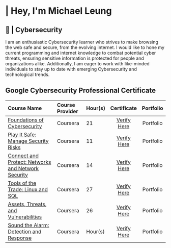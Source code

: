 <h1> | Hey, I'm Michael Leung</h1>
<h2>👾 | Cybersecurity</h2>
<p>I am an enthusiastic Cybersecurity learner who strives to make browsing the web safe and secure, from the evolving internet. I would like to hone my current programming and internet knowledge to combat potential cyber threats, ensuring sensitive information is protected for people and organizations alike. Additionally, I am eager to work with like-minded individuals to stay up to date with emerging Cybersecurity and technological trends.</p>

## Google Cybersecurity Professional Certificate
| Course Name | Course Provider | Hour(s) | Certificate | Portfolio |
| :------------- |:-------------|:-------------|:-------------:|:-----:|
| [Foundations of Cybersecurity](https://www.coursera.org/learn/foundations-of-cybersecurity/home/week/1) | Coursera | 21 | [Verify Here](https://coursera.org/verify/QDTBQF2VY66S) | Portfolio |
| [Play It Safe: Manage Security Risks](https://www.coursera.org/learn/manage-security-risks/home/week/1) | Coursera | 11 | [Verify Here](https://coursera.org/verify/77WZA324Q5XW) | Portfolio |
| [Connect and Protect: Networks and Network Security](https://www.coursera.org/learn/networks-and-network-security/home/week/1) | Coursera | 14 | [Verify Here](https://coursera.org/verify/4BH23F3GEDQ7) | Portfolio |
| [Tools of the Trade: Linux and SQL](https://www.coursera.org/learn/linux-and-sql/home/week/1) | Coursera | 27 | [Verify Here](https://coursera.org/verify/NAFSJP3ELT4F) | Portfolio |
| [Assets, Threats, and Vulnerabilities](https://www.coursera.org/learn/assets-threats-and-vulnerabilities/home/week/1) | Coursera | 26 | [Verify Here](https://coursera.org/verify/QQKTLTBGDG56) | Portfolio |
| [Sound the Alarm: Detection and Response](https://www.coursera.org/learn/detection-and-response/home/week/1) | Coursera | Hour(s) | [Verify Here]() | Portfolio |

